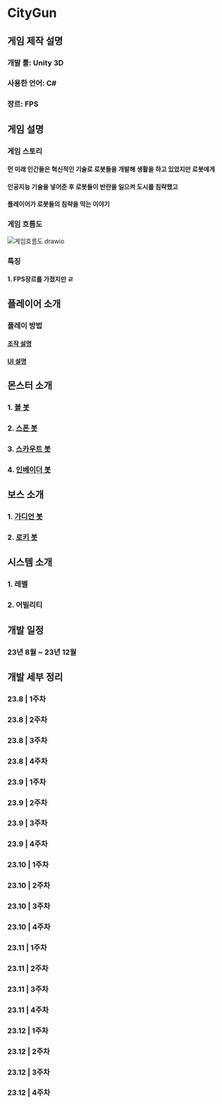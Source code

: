 # CityGun

## 게임 제작 설명
### 개발 툴: Unity 3D
### 사용한 언어: C#
### 장르: FPS

## 게임 설명
### 게임 스토리
#### 먼 미래 인간들은 혁신적인 기술로 로봇들을 개발해 생활을 하고 있었지만 로봇에게
#### 인공지능 기술을 넣어준 후 로봇들이 반란을 일으켜 도시를 침략했고
#### 플레이어가 로봇들의 침략을 막는 이야기

### 게임 흐름도
![게임흐름도 drawio](https://github.com/ACEDIA2567/CityGun/assets/101154683/716ce524-23e0-443a-b2fe-d1fc8fb1e7c4)

### 특징
#### 1. FPS장르를 가졌지만 ㄹ

## 플레이어 소개
### 플레이 방법
#### [조작 설명](System/조작%20설명.md)

#### [UI 설명](System/UI_설명.md)


## 몬스터 소개
### 1. [볼 봇](MonsterInfo/BallBot.md)
### 2. [스폰 봇](MonsterInfo/SpawnBot.md)
### 3. [스카우트 봇](MonsterInfo/ScoutBot.md)
### 4. [인베이더 봇](MonsterInfo/InvaderBot.md)

## 보스 소개
### 1. [가디언 봇](MonsterInfo/GuaridanBot.md)
### 2. [로키 봇](MonsterInfo/Rockie.md)

## 시스템 소개
### 1. 레벨
### 2. 어빌리티

## 개발 일정
### 23년 8월 ~ 23년 12월

## 개발 세부 정리
### 23.8 | 1주차

### 23.8 | 2주차

### 23.8 | 3주차

### 23.8 | 4주차

### 23.9 | 1주차

### 23.9 | 2주차

### 23.9 | 3주차

### 23.9 | 4주차

### 23.10 | 1주차

### 23.10 | 2주차

### 23.10 | 3주차

### 23.10 | 4주차

### 23.11 | 1주차

### 23.11 | 2주차

### 23.11 | 3주차

### 23.11 | 4주차

### 23.12 | 1주차

### 23.12 | 2주차

### 23.12 | 3주차

### 23.12 | 4주차


